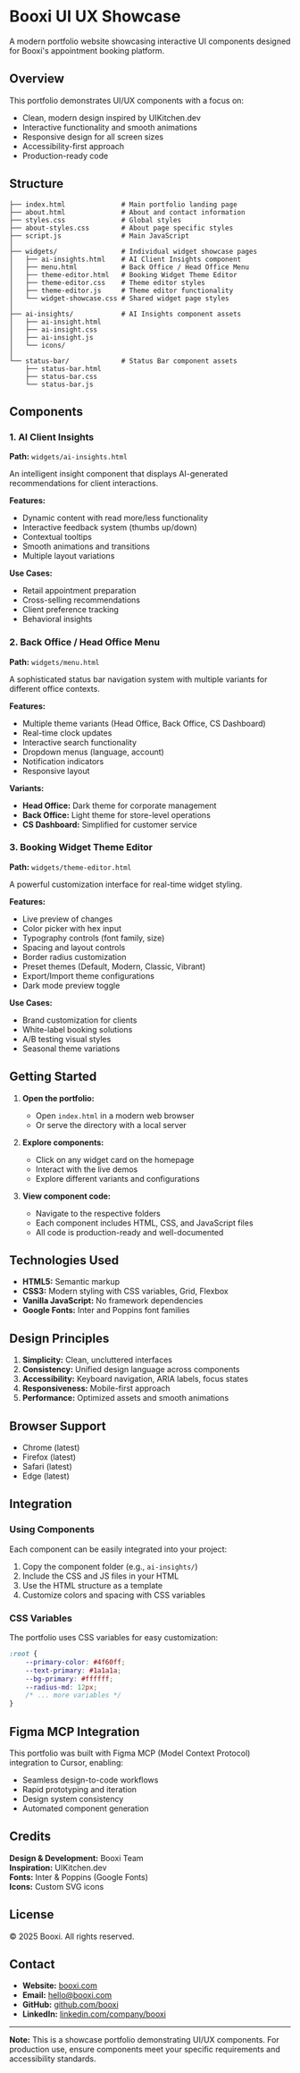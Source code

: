 # Booxi UI UX Showcase

A modern portfolio website showcasing interactive UI components designed for Booxi's appointment booking platform.

## Overview

This portfolio demonstrates UI/UX components with a focus on:
- Clean, modern design inspired by UIKitchen.dev
- Interactive functionality and smooth animations
- Responsive design for all screen sizes
- Accessibility-first approach
- Production-ready code

## Structure

```
├── index.html              # Main portfolio landing page
├── about.html              # About and contact information
├── styles.css              # Global styles
├── about-styles.css        # About page specific styles
├── script.js               # Main JavaScript
│
├── widgets/                # Individual widget showcase pages
│   ├── ai-insights.html    # AI Client Insights component
│   ├── menu.html           # Back Office / Head Office Menu
│   ├── theme-editor.html   # Booking Widget Theme Editor
│   ├── theme-editor.css    # Theme editor styles
│   ├── theme-editor.js     # Theme editor functionality
│   └── widget-showcase.css # Shared widget page styles
│
├── ai-insights/            # AI Insights component assets
│   ├── ai-insight.html
│   ├── ai-insight.css
│   ├── ai-insight.js
│   └── icons/
│
└── status-bar/             # Status Bar component assets
    ├── status-bar.html
    ├── status-bar.css
    └── status-bar.js
```

## Components

### 1. AI Client Insights
**Path:** `widgets/ai-insights.html`

An intelligent insight component that displays AI-generated recommendations for client interactions.

**Features:**
- Dynamic content with read more/less functionality
- Interactive feedback system (thumbs up/down)
- Contextual tooltips
- Smooth animations and transitions
- Multiple layout variations

**Use Cases:**
- Retail appointment preparation
- Cross-selling recommendations
- Client preference tracking
- Behavioral insights

### 2. Back Office / Head Office Menu
**Path:** `widgets/menu.html`

A sophisticated status bar navigation system with multiple variants for different office contexts.

**Features:**
- Multiple theme variants (Head Office, Back Office, CS Dashboard)
- Real-time clock updates
- Interactive search functionality
- Dropdown menus (language, account)
- Notification indicators
- Responsive layout

**Variants:**
- **Head Office:** Dark theme for corporate management
- **Back Office:** Light theme for store-level operations
- **CS Dashboard:** Simplified for customer service

### 3. Booking Widget Theme Editor
**Path:** `widgets/theme-editor.html`

A powerful customization interface for real-time widget styling.

**Features:**
- Live preview of changes
- Color picker with hex input
- Typography controls (font family, size)
- Spacing and layout controls
- Border radius customization
- Preset themes (Default, Modern, Classic, Vibrant)
- Export/Import theme configurations
- Dark mode preview toggle

**Use Cases:**
- Brand customization for clients
- White-label booking solutions
- A/B testing visual styles
- Seasonal theme variations

## Getting Started

1. **Open the portfolio:**
   - Open `index.html` in a modern web browser
   - Or serve the directory with a local server

2. **Explore components:**
   - Click on any widget card on the homepage
   - Interact with the live demos
   - Explore different variants and configurations

3. **View component code:**
   - Navigate to the respective folders
   - Each component includes HTML, CSS, and JavaScript files
   - All code is production-ready and well-documented

## Technologies Used

- **HTML5:** Semantic markup
- **CSS3:** Modern styling with CSS variables, Grid, Flexbox
- **Vanilla JavaScript:** No framework dependencies
- **Google Fonts:** Inter and Poppins font families

## Design Principles

1. **Simplicity:** Clean, uncluttered interfaces
2. **Consistency:** Unified design language across components
3. **Accessibility:** Keyboard navigation, ARIA labels, focus states
4. **Responsiveness:** Mobile-first approach
5. **Performance:** Optimized assets and smooth animations

## Browser Support

- Chrome (latest)
- Firefox (latest)
- Safari (latest)
- Edge (latest)

## Integration

### Using Components

Each component can be easily integrated into your project:

1. Copy the component folder (e.g., `ai-insights/`)
2. Include the CSS and JS files in your HTML
3. Use the HTML structure as a template
4. Customize colors and spacing with CSS variables

### CSS Variables

The portfolio uses CSS variables for easy customization:

```css
:root {
    --primary-color: #4f60ff;
    --text-primary: #1a1a1a;
    --bg-primary: #ffffff;
    --radius-md: 12px;
    /* ... more variables */
}
```

## Figma MCP Integration

This portfolio was built with Figma MCP (Model Context Protocol) integration to Cursor, enabling:
- Seamless design-to-code workflows
- Rapid prototyping and iteration
- Design system consistency
- Automated component generation

## Credits

**Design & Development:** Booxi Team  
**Inspiration:** UIKitchen.dev  
**Fonts:** Inter & Poppins (Google Fonts)  
**Icons:** Custom SVG icons

## License

© 2025 Booxi. All rights reserved.

## Contact

- **Website:** [booxi.com](https://booxi.com)
- **Email:** hello@booxi.com
- **GitHub:** [github.com/booxi](https://github.com/booxi)
- **LinkedIn:** [linkedin.com/company/booxi](https://linkedin.com/company/booxi)

---

**Note:** This is a showcase portfolio demonstrating UI/UX components. For production use, ensure components meet your specific requirements and accessibility standards.


